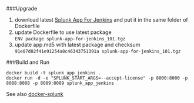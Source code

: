 ###Upgrade
 1. download latest [Splunk App For Jenkins](https://splunkbase.splunk.com/app/3332/) and put it in the same folder of Dockerfile  
2. update Dockerfile to use latest package  
   `ENV package splunk-app-for-jenkins_101.tgz`  
3. update app.md5 with latest package and checksum 
   `91e07d02f41e91254a8c46343751391a splunk-app-for-jenkins_101.tgz`  

###Build and Run

```
docker build -t splunk_app_jenkins .
docker run -d -e "SPLUNK_START_ARGS=--accept-license" -p 8000:8000 -p 8088:8088 -p 8089:8089 splunk_app_jenkins

```

See also [docker-splunk](https://github.com/splunk/docker-splunk/tree/master/enterprise)